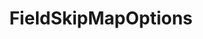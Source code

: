 ---
optionsClassName: FieldSkipMapOptions
optionsClassFullName: MigrationTools.Tools.FieldSkipMapOptions
configurationSamples:
- name: defaults
  description: 
  code: >-
    {
      "MigrationTools": {
        "CommonTools": {
          "FieldMappingTool": {
            "FieldDefaults": {
              "FieldSkipMap": {}
            }
          }
        }
      }
    }
  sampleFor: MigrationTools.Tools.FieldSkipMapOptions
- name: Classic
  description: 
  code: >-
    {
      "$type": "FieldSkipMapOptions",
      "WorkItemTypeName": null,
      "targetField": null,
      "Enabled": false,
      "ApplyTo": null
    }
  sampleFor: MigrationTools.Tools.FieldSkipMapOptions
description: Allows you to skip populating an existing field. Value in target with be reset to its OriginalValue.
className: FieldSkipMapOptions
typeName: FieldMaps
architecture: v1
options:
- parameterName: ApplyTo
  type: List
  description: missng XML code comments
  defaultValue: missng XML code comments
- parameterName: Enabled
  type: Boolean
  description: If set to `true` then the Fieldmap will run. Set to `false` and the processor will not run.
  defaultValue: missng XML code comments
- parameterName: targetField
  type: String
  description: missng XML code comments
  defaultValue: missng XML code comments
- parameterName: WorkItemTypeName
  type: String
  description: missng XML code comments
  defaultValue: missng XML code comments
status: ready
processingTarget: Work Item
classFile: /src/MigrationTools/Tools/FieldMappingTool/FieldMaps/FieldSkipMapOptions.cs
optionsClassFile: /src/MigrationTools/Tools/FieldMappingTool/FieldMaps/FieldSkipMapOptions.cs

redirectFrom:
- /Reference/v1/FieldMaps/FieldSkipMapOptions/
layout: reference
toc: true
permalink: /Reference/FieldMaps/FieldSkipMapOptions/
title: FieldSkipMapOptions
categories:
- FieldMaps
- v1
topics:
- topic: notes
  path: /FieldMaps/FieldSkipMapOptions-notes.md
  exists: false
  markdown: ''
- topic: introduction
  path: /FieldMaps/FieldSkipMapOptions-introduction.md
  exists: false
  markdown: ''

---